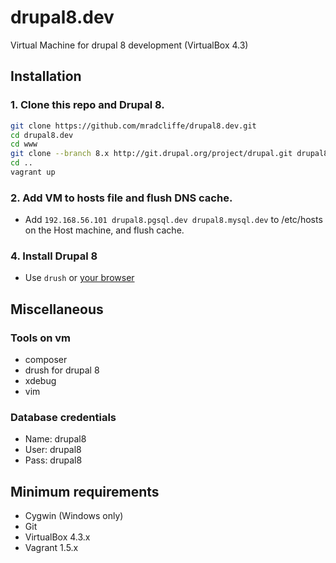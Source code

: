drupal8.dev
===========

Virtual Machine for drupal 8 development (VirtualBox 4.3)

## Installation

### 1. Clone this repo and Drupal 8.
```bash
git clone https://github.com/mradcliffe/drupal8.dev.git
cd drupal8.dev
cd www
git clone --branch 8.x http://git.drupal.org/project/drupal.git drupal8.dev
cd ..
vagrant up
```

### 2. Add VM to hosts file and flush DNS cache.

- Add `192.168.56.101 drupal8.pgsql.dev drupal8.mysql.dev` to /etc/hosts on the Host machine, and flush cache.

### 4. Install Drupal 8
- Use `drush` or [your browser](http://drupal8.mysql.dev)

## Miscellaneous

### Tools on vm
* composer
* drush for drupal 8
* xdebug
* vim

### Database credentials
* Name: drupal8
* User: drupal8
* Pass: drupal8

## Minimum requirements
* Cygwin (Windows only)
* Git
* VirtualBox 4.3.x
* Vagrant 1.5.x
